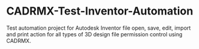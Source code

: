 # CADRMX-Test-Inventor-Automation
Test automation project for Autodesk Inventor file open, save, edit, import and print action for all types of 3D design file permission control using CADRMX.
